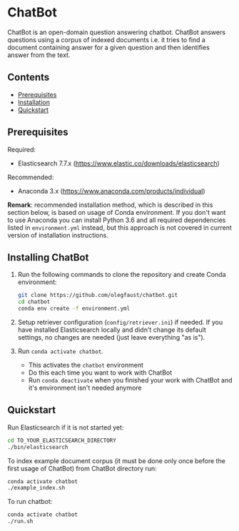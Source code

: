 # ChatBot

ChatBot is an open-domain question answering chatbot. ChatBot answers questions using a corpus of indexed documents i.e. it tries to find a document containing answer for a given question and then identifies answer from the text.

## Contents

- [Prerequisites](#prerequisites)
- [Installation](#installing-chatbot)
- [Quickstart](#quickstart)

## Prerequisites

Required:
* Elasticsearch 7.7.x (https://www.elastic.co/downloads/elasticsearch)

Recommended:
* Anaconda 3.x (https://www.anaconda.com/products/individual)

**Remark**: recommended installation method, which is described in this section below, is based on usage of Conda environment. If you don't want to use Anaconda you can install Python 3.6 and all required dependencies listed in `environment.yml` instead, but this approach is not covered in current version of installation instructions.

## Installing ChatBot

1. Run the following commands to clone the repository and create Conda environment:
    ```bash
    git clone https://github.com/olegfaust/chatbot.git
    cd chatbot
    conda env create -f environment.yml
    ```

2. Setup retriever configuration (`config/retriever.ini`) if needed. If you have installed Elasticsearch locally and didn't change its default settings, no changes are needed (just leave everything "as is").

3. Run `conda activate chatbot`. 
    * This activates the `chatbot` environment
    * Do this each time you want to work with ChatBot
    * Run `conda deactivate` when you finished your work with ChatBot and it's environment isn't needed anymore

## Quickstart

Run Elasticsearch if it is not started yet:
```bash
cd TO_YOUR_ELASTICSEARCH_DIRECTORY
./bin/elasticsearch
```

To index example document corpus (it must be done only once before the first usage of ChatBot) from ChatBot directory run:

```bash
conda activate chatbot
./example_index.sh
```

To run chatbot:

```bash
conda activate chatbot
./run.sh
```
